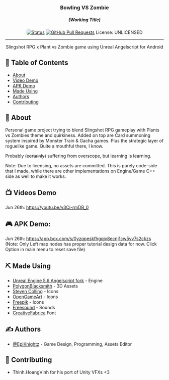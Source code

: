 <h3 align="center">Bowling VS Zombie</h3>
<h5 align="center">(Working Title)</h5>

<div align="center">

  [![Status](https://img.shields.io/badge/status-active-success.svg)]() 
  [![GitHub Pull Requests](https://img.shields.io/github/issues-pr/kylelobo/The-Documentation-Compendium.svg)](https://github.com/EpiKnightz/BowlingVSZombie/pulls)
  License: UNLICENSED

</div>

---

<p align="center"> Slingshot RPG x Plant vs Zombie game using Unreal Angelscript for Android
    <br> 
</p>

## 📝 Table of Contents
- [About](#about)
- [Video Demo](#video)
- [APK Demo](#apk)
- [Made Using](#built_using)
- [Authors](#authors)
- [Contributing](#acknowledgement)

## 🧐 About <a name = "about"></a>
Personal game project trying to blend Slingshot RPG gameplay with Plants vs Zombies theme and quirkiness. Added on top are Card summoning system inspired by Monster Train & Gacha games. Plus the strategic layer of roguelike game. Quite a mouthful there, I know.

Probably (~~certainly~~) suffering from overscope, but learning is learning.

Note: Due to licensing, no assets are committed. This is purely code-side that I made, while there are other implementations on Engine/Game C++ side as well to make it works.

## :tv: Videos Demo <a name = "video"></a>
Jun 26th: https://youtu.be/v3Ci-rmDB_0

## :video_game: APK Demo: <a name = "apk"></a>
Jun 26th: https://app.box.com/s/0yzqpeskfhgqjv8ecnj1cw5vv7s2ckzs
(Note: Only Left map nodes has proper tutorial design data for now. Click Option in main menu to reset save file)

## ⛏️ Made Using <a name = "built_using"></a>
- [Unreal Engine 5.6 Angelscript fork](https://angelscript.hazelight.se/) - Engine
- [PolygonBlacksmith](https://www.fab.com/sellers/PolygonBlacksmith) - 3D Assets
- [Steven Colling](https://www.fab.com/sellers/Steven%20Colling) - Icons
- [OpenGameArt](opengameart.org) - Icons
- [Freepik](http://www.freepik.com) - Icons
- [Freesound](http://www.freesound.org/) - Sounds
- [CreativeFabrica](https://www.creativefabrica.com/) Font

## ✍️ Authors <a name = "authors"></a>
- [@EpiKnightz](https://github.com/EpiKnightz) - Game Design, Programming, Assets Editor

## 🎉 Contributing <a name = "acknowledgement"></a>
- Thinh.HoangVinh for his port of Unity VFXs <3
